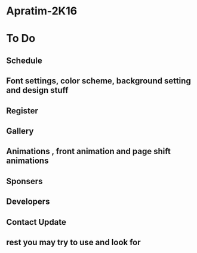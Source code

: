 # Apratim-2K16

# To Do 

## Schedule 
## Font settings, color scheme, background setting and design stuff
## Register
## Gallery
## Animations , front animation and page shift animations 
## Sponsers
## Developers
## Contact Update
## rest you may try to use and look for
